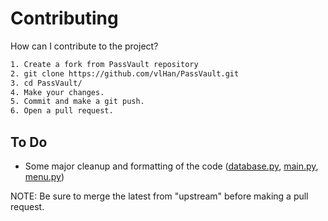 <h1>Contributing </h1>

How can I contribute to the project?
```sh
1. Create a fork from PassVault repository
2. git clone https://github.com/vlHan/PassVault.git
3. cd PassVault/
4. Make your changes.
5. Commit and make a git push.
6. Open a pull request.
```

## To Do
- Some major cleanup and formatting of the code (<a href="https://github.com/vlHan/PassVault/blob/main/modules/database.py">database.py</a>, <a href="https://github.com/vlHan/PassVault/blob/main/modules/main.py">main.py</a>, <a href="https://github.com/vlHan/PassVault/blob/main/modules/menu.py">menu.py</a>)

NOTE: Be sure to merge the latest from "upstream" before making a pull request.
